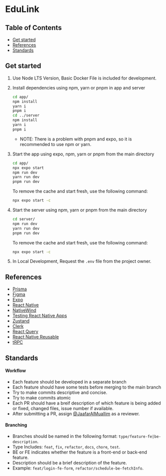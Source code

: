 # EduLink

## Table of Contents

- [Get started](#get-started)
- [References](#references)
- [Standards](#standards)

## Get started

1. Use Node LTS Version, Basic Docker File is included for development.

2. Install dependencies using npm, yarn or pnpm in app and server

   ```bash
   cd app/
   npm install
   yarn i
   pnpm i
   cd ../server
   npm install
   yarn i
   pnpm i
   ```

   - NOTE: There is a problem with pnpm and expo, so it is recommended to use npm or yarn.

3. Start the app using expo, npm, yarn or pnpm from the main directory

   ```bash
   cd app/
   npx expo start
   npm run dev
   yarn run dev
   pnpm run dev
   ```

   To remove the cache and start fresh, use the following command:

   ```bash
   npx expo start -c
   ```

4. Start the server using npm, yarn or pnpm from the main directory

   ```bash
   cd server/
   npm run dev
   yarn run dev
   pnpm run dev
   ```

   To remove the cache and start fresh, use the following command:

   ```bash
   npx expo start -c
   ```

5. In Local Development, Request the `.env` file from the project owner.

## References

- [Prisma](https://www.prisma.io/docs/)
- [Figma](https://www.figma.com/design/5k8xTl5jkWyIShEKXxdNOM/Senior-Project)
- [Expo](https://docs.expo.dev/)
- [React Native](https://reactnative.dev/docs/getting-started)
- [NativeWind](https://www.nativewind.dev/v4/overview/)
- [Testing React Native Apps](https://reactnative.dev/docs/testing-overview)
- [Zustand](https://zustand-demo.pmnd.rs/)
- [Clerk](https://clerk.com/docs/quickstarts/expo)
- [React Query](https://tanstack.com/query/latest/docs/framework/react/react-native)
- [React Native Reusable](https://rnr-docs.vercel.app/getting-started/introduction/)
- [tRPC](https://trpc.io/docs/quick-start)

## Standards

#### Workflow

- Each feature should be developed in a separate branch
- Each feature should have some tests before merging to the main branch
- Try to make commits descriptive and concise.
- Try to make commits atomic
- Each PR should have a breif description of which feature is being added or fixed, changed files, issue number if available.
- After submitting a PR, assign [@JaafarAlMuallim](https://www.github.com/JaafarAlMuallim) as a reviewer.

#### Branching

- Branches should be named in the following format: `type/feature-fe|be-description`.
- Type Includes: `feat`, `fix`, `refactor`, `docs`, `chore`, `test`.
- BE or FE indicates whether the feature is a front-end or back-end feature.
- Description should be a brief description of the feature.
- Example: `feat/login-fe-form`, `refactor/schedule-be-fetchInfo`.
